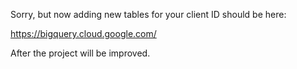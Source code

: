 Sorry, but now adding new tables for your client ID should be here:

https://bigquery.cloud.google.com/

After the project will be improved.